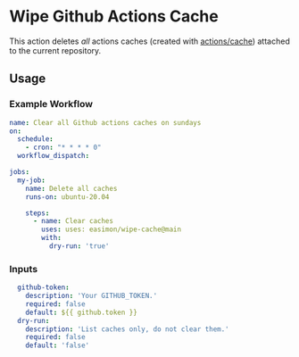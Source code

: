 # Wipe Github Actions Cache

This action deletes *all* actions caches (created with [actions/cache](https://github.com/actions/cache))
attached to the current repository.

## Usage

### Example Workflow

```yaml
name: Clear all Github actions caches on sundays
on:
  schedule:
    - cron: "* * * * 0"
  workflow_dispatch:

jobs:
  my-job:
    name: Delete all caches
    runs-on: ubuntu-20.04

    steps:
      - name: Clear caches
        uses: uses: easimon/wipe-cache@main
        with:
          dry-run: 'true'
```

### Inputs

```yaml
  github-token:
    description: 'Your GITHUB_TOKEN.'
    required: false
    default: ${{ github.token }}
  dry-run:
    description: 'List caches only, do not clear them.'
    required: false
    default: 'false'
```
